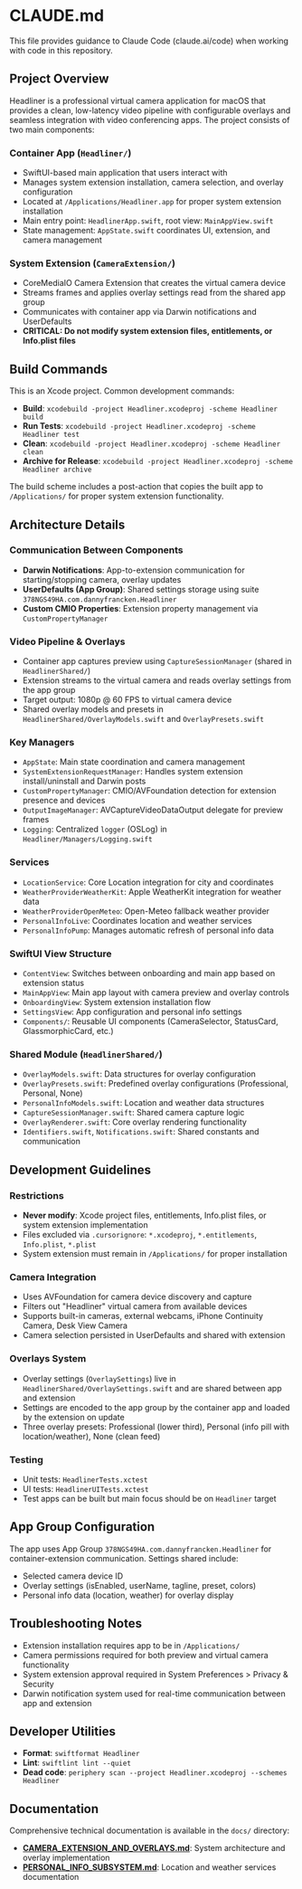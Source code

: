 # CLAUDE.md

This file provides guidance to Claude Code (claude.ai/code) when working with code in this repository.

## Project Overview

Headliner is a professional virtual camera application for macOS that provides a clean, low-latency video pipeline with configurable overlays and seamless integration with video conferencing apps. The project consists of two main components:

### Container App (`Headliner/`)
- SwiftUI-based main application that users interact with
- Manages system extension installation, camera selection, and overlay configuration
- Located at `/Applications/Headliner.app` for proper system extension installation
- Main entry point: `HeadlinerApp.swift`, root view: `MainAppView.swift`
- State management: `AppState.swift` coordinates UI, extension, and camera management

### System Extension (`CameraExtension/`)
- CoreMediaIO Camera Extension that creates the virtual camera device
- Streams frames and applies overlay settings read from the shared app group
- Communicates with container app via Darwin notifications and UserDefaults
- **CRITICAL: Do not modify system extension files, entitlements, or Info.plist files**

## Build Commands

This is an Xcode project. Common development commands:

- **Build**: `xcodebuild -project Headliner.xcodeproj -scheme Headliner build`
- **Run Tests**: `xcodebuild -project Headliner.xcodeproj -scheme Headliner test`
- **Clean**: `xcodebuild -project Headliner.xcodeproj -scheme Headliner clean`
- **Archive for Release**: `xcodebuild -project Headliner.xcodeproj -scheme Headliner archive`

The build scheme includes a post-action that copies the built app to `/Applications/` for proper system extension functionality.

## Architecture Details

### Communication Between Components
- **Darwin Notifications**: App-to-extension communication for starting/stopping camera, overlay updates
- **UserDefaults (App Group)**: Shared settings storage using suite `378NGS49HA.com.dannyfrancken.Headliner`
- **Custom CMIO Properties**: Extension property management via `CustomPropertyManager`

### Video Pipeline & Overlays
- Container app captures preview using `CaptureSessionManager` (shared in `HeadlinerShared/`)
- Extension streams to the virtual camera and reads overlay settings from the app group
- Target output: 1080p @ 60 FPS to virtual camera device
- Shared overlay models and presets in `HeadlinerShared/OverlayModels.swift` and `OverlayPresets.swift`

### Key Managers
- `AppState`: Main state coordination and camera management
- `SystemExtensionRequestManager`: Handles system extension install/uninstall and Darwin posts
- `CustomPropertyManager`: CMIO/AVFoundation detection for extension presence and devices
- `OutputImageManager`: AVCaptureVideoDataOutput delegate for preview frames
- `Logging`: Centralized `logger` (OSLog) in `Headliner/Managers/Logging.swift`

### Services
- `LocationService`: Core Location integration for city and coordinates
- `WeatherProviderWeatherKit`: Apple WeatherKit integration for weather data
- `WeatherProviderOpenMeteo`: Open-Meteo fallback weather provider
- `PersonalInfoLive`: Coordinates location and weather services
- `PersonalInfoPump`: Manages automatic refresh of personal info data

### SwiftUI View Structure
- `ContentView`: Switches between onboarding and main app based on extension status
- `MainAppView`: Main app layout with camera preview and overlay controls
- `OnboardingView`: System extension installation flow
- `SettingsView`: App configuration and personal info settings
- `Components/`: Reusable UI components (CameraSelector, StatusCard, GlassmorphicCard, etc.)

### Shared Module (`HeadlinerShared/`)
- `OverlayModels.swift`: Data structures for overlay configuration
- `OverlayPresets.swift`: Predefined overlay configurations (Professional, Personal, None)
- `PersonalInfoModels.swift`: Location and weather data structures
- `CaptureSessionManager.swift`: Shared camera capture logic
- `OverlayRenderer.swift`: Core overlay rendering functionality
- `Identifiers.swift`, `Notifications.swift`: Shared constants and communication

## Development Guidelines

### Restrictions
- **Never modify**: Xcode project files, entitlements, Info.plist files, or system extension implementation
- Files excluded via `.cursorignore`: `*.xcodeproj`, `*.entitlements`, `Info.plist`, `*.plist`
- System extension must remain in `/Applications/` for proper installation

### Camera Integration
- Uses AVFoundation for camera device discovery and capture
- Filters out "Headliner" virtual camera from available devices
- Supports built-in cameras, external webcams, iPhone Continuity Camera, Desk View Camera
- Camera selection persisted in UserDefaults and shared with extension

### Overlays System
- Overlay settings (`OverlaySettings`) live in `HeadlinerShared/OverlaySettings.swift` and are shared between app and extension
- Settings are encoded to the app group by the container app and loaded by the extension on update
- Three overlay presets: Professional (lower third), Personal (info pill with location/weather), None (clean feed)

### Testing
- Unit tests: `HeadlinerTests.xctest`
- UI tests: `HeadlinerUITests.xctest`
- Test apps can be built but main focus should be on `Headliner` target

## App Group Configuration

The app uses App Group `378NGS49HA.com.dannyfrancken.Headliner` for container-extension communication. Settings shared include:
- Selected camera device ID
- Overlay settings (isEnabled, userName, tagline, preset, colors)
- Personal info data (location, weather) for overlay display

## Troubleshooting Notes

- Extension installation requires app to be in `/Applications/`
- Camera permissions required for both preview and virtual camera functionality
- System extension approval required in System Preferences > Privacy & Security
- Darwin notification system used for real-time communication between app and extension

## Developer Utilities

- **Format**: `swiftformat Headliner`
- **Lint**: `swiftlint lint --quiet`  
- **Dead code**: `periphery scan --project Headliner.xcodeproj --schemes Headliner`

## Documentation

Comprehensive technical documentation is available in the `docs/` directory:

- **[CAMERA_EXTENSION_AND_OVERLAYS.md](docs/CAMERA_EXTENSION_AND_OVERLAYS.md)**: System architecture and overlay implementation
- **[PERSONAL_INFO_SUBSYSTEM.md](docs/PERSONAL_INFO_SUBSYSTEM.md)**: Location and weather services documentation